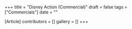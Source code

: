 +++
title = "Disney Action (Commercial)"
draft = false
tags = ["Commercials"]
date = ""

[Article]
contributors = []
gallery = []
+++